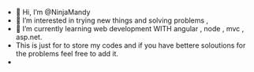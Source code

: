 - 👋 Hi, I’m @NinjaMandy
- 👀 I’m interested in trying new things and solving problems , 
- 🌱 I’m currently learning web development WITH angular , node , mvc , asp.net.
- This is just for to store my codes and if you have bettere soloutions for  the problems feel free to add it.
-

<!---
NinjaMandy/NinjaMandy is a ✨ special ✨ repository because its `README.md` (this file) appears on your GitHub profile.
You can click the Preview link to take a look at your changes.
--->

